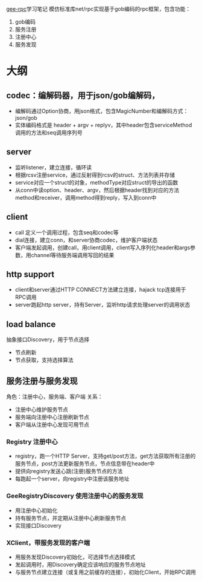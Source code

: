 [gee-rpc](https://geektutu.com/post/geerpc.html)学习笔记
模仿标准库net/rpc实现基于gob编码的rpc框架，包含功能：
1. gob编码
2. 服务注册
3. 注册中心
4. 服务发现

# 大纲

## codec：编解码器，用于json/gob编解码，
* 编解码通过Option协商，用json格式，包含MagicNumber和编解码方式：json/gob
* 实体编码格式是 header + argv + replyv，其中header包含serviceMethod调用的方法和seq调用序列号

## server

* 监听listener，建立连接，循环读
* 根据rcsv注册service，通过反射得到rcsv的struct、方法列表并存储
* service对应一个struct的对象，methodType对应struct的导出的函数
* 从conn中读option、header、argv，然后根据header找到对应的方法method和receiver，调用method得到reply，写入到conn中

## client

* call 定义一个调用过程，包含seq和codec等
* dial连接，建立conn，和server协商codec，维护客户端状态
* 客户端发起调用，创建call，用client调用，client写入序列化header和args参数，用channel等待服务端调用写回的结果

## http support

* client和server通过HTTP CONNECT方法建立连接，hajack tcp连接用于RPC调用
* server跑起http server，持有Server，监听http请求处理server的调用状态

## load balance
抽象接口Discovery，用于节点选择
* 节点刷新
* 节点获取，支持选择算法

## 服务注册与服务发现
角色：注册中心，服务端、客户端
关系：
* 注册中心维护服务节点
* 服务端向注册中心注册刷新节点
* 客户端从注册中心发现可用节点

### Registry 注册中心

* registry，跑一个HTTP Server，支持get/post方法，get方法获取所有注册的服务节点，post方法更新服务节点，节点信息带在header中
* 提供向registry发送心跳(注册)服务节点的方法
* 每跑起一个server，向registry中注册该服务地址

### GeeRegistryDiscovery 使用注册中心的服务发现
* 用注册中心初始化
* 持有服务节点，并定期从注册中心刷新服务节点
* 实现接口Discovery

### XClient，带服务发现的客户端

* 用服务发现Discovery初始化，可选择节点选择模式
* 发起调用时，用Discovery确定应该响应的服务节点地址
* 与服务节点建立连接（或复用之前缓存的连接），初始化Client，开始RPC调用
